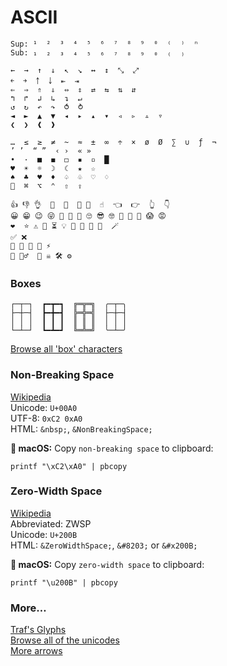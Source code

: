 # ASCII

```
Sup: ¹  ²  ³  ⁴  ⁵  ⁶  ⁷  ⁸  ⁹  ⁰  ⁽  ⁾  ⁿ
Sub: ₁  ₂  ₃  ₄  ₅  ₆  ₇  ₈  ₉  ₀  ₍  ₎

←  →  ↑  ↓  ↖  ↘  ↔  ↕  ⤡  ⤢
￩  ￫  ￪  ￬  ⇤  ⇥
⇐  ⇒  ⇑  ⇓  ⇔  ⇕  ⇄  ⇆  ⇅  ⇵
↰  ↱  ↲  ↳  ↴  ↵
↺  ↻  ↶  ↷  ⥀  ⥁
◄  ►  ▲  ▼  ◂  ▸  ▴  ▾  ◃  ▹  ▵  ▿
❮  ❯  ❰  ❱

…  ≤  ≥  ≠  ~  ≈  ±  ∞  ÷  ×  ø  Ø  ∑  ∪  ƒ  ¬
’ ’  “ ”  ‹ ›  « »
•  ·  ■  ◼  ◻  ▪  ▫  █
♥  ☀︎  ☼  ☽  ☾  ★  ☆
♠︎  ♣︎  ♥︎  ♦︎  ♤  ♧  ♡  ♢
  ⌘  ⌥  ⌃  ⇧  ⇪

👍 👎 👌  🤙  🤘  👊 👋  ☝️  👈  👉  👆  👇
😀 😁 😉 😜 🤔 🤭 🤫 🙄 😎 🤓 🥳 🤩 🤯 😱 😡
❤️  ⭐️ ⚠️ 🚧 ⏳ 💡 💾 📕 📌 🧨  🪄
✅ ❌
🚀 🍺 🍻 🍾 ⚡️
🍒 🧞‍♂️  🤖 ☠️ 🛠 ⚙️
```


### Boxes

```
┌─┬─┐  ┏━┳━┓  ╔═╦═╗  ╭─┬─╮
├─┼─┤  ┣━╋━┫  ╠═╬═╣  ├─┼─┤
│ │ │  ┃ ┃ ┃  ║ ║ ║  │ │ │
└─┴─┘  ┗━┻━┛  ╚═╩═╝  ╰─┴─╯
```

[Browse all 'box' characters](https://unicodes.jessetane.com/?search=box)


### Non-Breaking Space

[Wikipedia](https://en.wikipedia.org/wiki/Non-breaking_space)  
Unicode: `U+00A0`  
UTF-8: `0xC2 0xA0`  
HTML: `&nbsp;`, `&NonBreakingSpace;`

** macOS:** Copy `non-breaking space` to clipboard: 

```
printf "\xC2\xA0" | pbcopy
```


### Zero-Width Space

[Wikipedia](https://en.wikipedia.org/wiki/Zero-width_space)  
Abbreviated: ZWSP  
Unicode: `U+200B`  
HTML: `&ZeroWidthSpace;`, `&#8203;` or `&#x200B;`


** macOS:** Copy `zero-width space` to clipboard:

```
printf "\u200B" | pbcopy
```


### More…

[Traf's Glyphs](https://tr.af/glyphs)  
[Browse all of the unicodes](https://unicodes.jessetane.com/)  
[More arrows](https://www.alt-codes.net/arrow_alt_codes.php)

